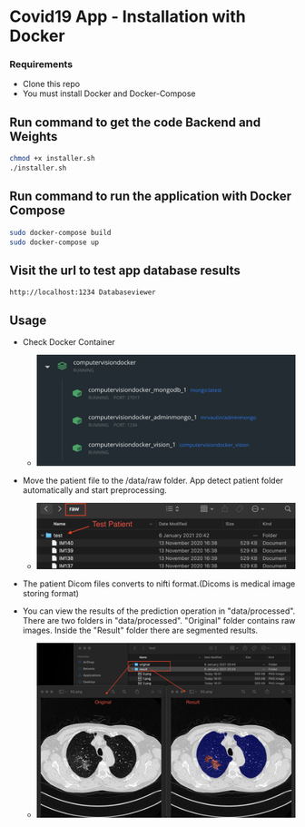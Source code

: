# Covid19 App - Installation with Docker

### Requirements
- Clone this repo
- You must install Docker and Docker-Compose

## Run command to get the code Backend and Weights
```bash
chmod +x installer.sh
./installer.sh
```

## Run command to run the application with Docker Compose
```bash
sudo docker-compose build
sudo docker-compose up
```

## Visit the url to test app database results
```http
http://localhost:1234 Databaseviewer
```

## Usage
- Check Docker Container
  - ![segmentation](docs/0.png)

- Move the patient file to the /data/raw folder. App detect patient folder automatically and start preprocessing.
  - ![segmentation](docs/1.png)

- The patient Dicom files converts to nifti format.(Dicoms is medical image storing format)

- You can view the results of the prediction operation in "data/processed". There are two folders in "data/processed". "Original" folder contains raw images. Inside the "Result" folder there are segmented results.
  - ![segmentation](docs/2.png)
